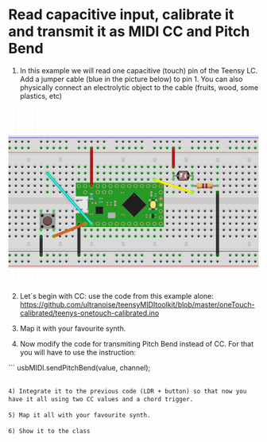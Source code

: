 # Read capacitive input, calibrate it and transmit it as MIDI CC and Pitch Bend

1) In this example we will read one capacitive (touch) pin of the Teensy LC. Add a jumper cable (blue in the picture below) to pin 1. You can also physically connect an electrolytic object to the cable (fruits, wood, some plastics, etc)

![alt text](teensy-onetouch-calibrated.png)

2) Let´s begin with CC: use the code from this example alone: https://github.com/ultranoise/teensyMIDItoolkit/blob/master/oneTouch-calibrated/teenys-onetouch-calibrated.ino

3) Map it with your favourite synth.

4) Now modify the code for transmiting Pitch Bend instead of CC. For that you will have to use the instruction:

´´´
usbMIDI.sendPitchBend(value, channel); 
``` 

4) Integrate it to the previous code (LDR + button) so that now you have it all using two CC values and a chord trigger. 

5) Map it all with your favourite synth.

6) Show it to the class
